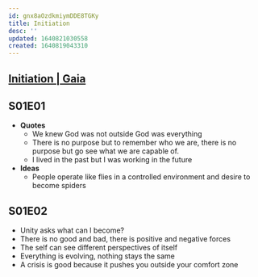 ```yaml
---
id: gnx8aOzdkmiymDDE8TGKy
title: Initiation
desc: ''
updated: 1640821030558
created: 1640819043310
---
```


## [Initiation | Gaia](https://www.gaia.com/video/unity?fullplayer=feature)

## S01E01

* **Quotes**
  * We knew God was not outside God was everything
  * There is no purpose but to remember who we are, there is no purpose but go see what we are capable of.
  * I lived in the past but I was working in the future
* **Ideas**
  * People operate like flies in a controlled environment and desire to become spiders

## S01E02

* Unity asks what can I become?
* There is no good and bad, there is positive and negative forces
* The self can see different perspectives of itself
* Everything is evolving, nothing stays the same
* A crisis is good because it pushes you outside your comfort zone
